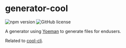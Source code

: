 # generator-cool

![npm version](https://img.shields.io/npm/v/generator-cool.svg?style=flat)  ![GitHub license](https://img.shields.io/badge/license-MIT-blue.svg)

A generator using [Yoeman](http://yeoman.io/) to generate files for endusers.

Related to [cool-cli](https://github.com/RJAVA1990/cool-cli).
